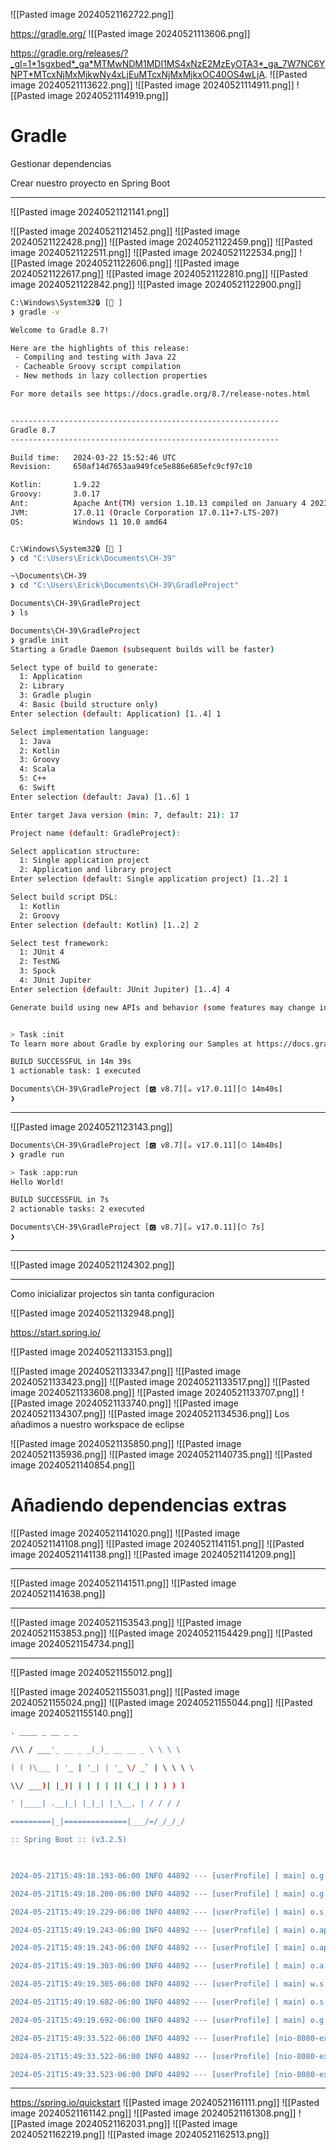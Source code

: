 ![[Pasted image 20240521162722.png]]


https://gradle.org/
![[Pasted image 20240521113606.png]]

https://gradle.org/releases/?_gl=1*1sgxbed*_ga*MTMwNDM1MDI1MS4xNzE2MzEyOTA3*_ga_7W7NC6YNPT*MTcxNjMxMjkwNy4xLjEuMTcxNjMxMjkxOC40OS4wLjA.
![[Pasted image 20240521113622.png]]
![[Pasted image 20240521114911.png]]
![[Pasted image 20240521114919.png]]
# Gradle

Gestionar dependencias

Crear nuestro proyecto en Spring Boot

---
![[Pasted image 20240521121141.png]]

![[Pasted image 20240521121452.png]]
![[Pasted image 20240521122428.png]]
![[Pasted image 20240521122459.png]]
![[Pasted image 20240521122511.png]]
![[Pasted image 20240521122534.png]]
![[Pasted image 20240521122606.png]]
![[Pasted image 20240521122617.png]]
![[Pasted image 20240521122810.png]]
![[Pasted image 20240521122842.png]]
![[Pasted image 20240521122900.png]]

```sh
C:\Windows\System32🔒 [🦀 ]
❯ gradle -v

Welcome to Gradle 8.7!

Here are the highlights of this release:
 - Compiling and testing with Java 22
 - Cacheable Groovy script compilation
 - New methods in lazy collection properties

For more details see https://docs.gradle.org/8.7/release-notes.html


------------------------------------------------------------
Gradle 8.7
------------------------------------------------------------

Build time:   2024-03-22 15:52:46 UTC
Revision:     650af14d7653aa949fce5e886e685efc9cf97c10

Kotlin:       1.9.22
Groovy:       3.0.17
Ant:          Apache Ant(TM) version 1.10.13 compiled on January 4 2023
JVM:          17.0.11 (Oracle Corporation 17.0.11+7-LTS-207)
OS:           Windows 11 10.0 amd64


C:\Windows\System32🔒 [🦀 ]
❯ cd "C:\Users\Erick\Documents\CH-39"

~\Documents\CH-39
❯ cd "C:\Users\Erick\Documents\CH-39\GradleProject"

Documents\CH-39\GradleProject
❯ ls

Documents\CH-39\GradleProject
❯ gradle init
Starting a Gradle Daemon (subsequent builds will be faster)

Select type of build to generate:
  1: Application
  2: Library
  3: Gradle plugin
  4: Basic (build structure only)
Enter selection (default: Application) [1..4] 1

Select implementation language:
  1: Java
  2: Kotlin
  3: Groovy
  4: Scala
  5: C++
  6: Swift
Enter selection (default: Java) [1..6] 1

Enter target Java version (min: 7, default: 21): 17

Project name (default: GradleProject):

Select application structure:
  1: Single application project
  2: Application and library project
Enter selection (default: Single application project) [1..2] 1

Select build script DSL:
  1: Kotlin
  2: Groovy
Enter selection (default: Kotlin) [1..2] 2

Select test framework:
  1: JUnit 4
  2: TestNG
  3: Spock
  4: JUnit Jupiter
Enter selection (default: JUnit Jupiter) [1..4] 4

Generate build using new APIs and behavior (some features may change in the next minor release)? (default: no) [yes, no] no


> Task :init
To learn more about Gradle by exploring our Samples at https://docs.gradle.org/8.7/samples/sample_building_java_applications.html

BUILD SUCCESSFUL in 14m 39s
1 actionable task: 1 executed

Documents\CH-39\GradleProject [🅶 v8.7][☕ v17.0.11][⏱ 14m40s]
❯
```


---
![[Pasted image 20240521123143.png]]

```sh
Documents\CH-39\GradleProject [🅶 v8.7][☕ v17.0.11][⏱ 14m40s]
❯ gradle run

> Task :app:run
Hello World!

BUILD SUCCESSFUL in 7s
2 actionable tasks: 2 executed

Documents\CH-39\GradleProject [🅶 v8.7][☕ v17.0.11][⏱ 7s]
❯
```

---
![[Pasted image 20240521124302.png]]

---
Como inicializar projectos sin tanta configuracion 

![[Pasted image 20240521132948.png]]

https://start.spring.io/


![[Pasted image 20240521133153.png]]

![[Pasted image 20240521133347.png]]
![[Pasted image 20240521133423.png]]
![[Pasted image 20240521133517.png]]
![[Pasted image 20240521133608.png]]
![[Pasted image 20240521133707.png]]
![[Pasted image 20240521133740.png]]
![[Pasted image 20240521134307.png]]
![[Pasted image 20240521134536.png]]
Los añadimos a nuestro workspace de eclipse

![[Pasted image 20240521135850.png]]
![[Pasted image 20240521135936.png]]
![[Pasted image 20240521140735.png]]
![[Pasted image 20240521140854.png]]

# Añadiendo dependencias extras

![[Pasted image 20240521141020.png]]
![[Pasted image 20240521141108.png]]
![[Pasted image 20240521141151.png]]
![[Pasted image 20240521141138.png]]
![[Pasted image 20240521141209.png]]


---
![[Pasted image 20240521141511.png]]
![[Pasted image 20240521141638.png]]

---
![[Pasted image 20240521153543.png]]
![[Pasted image 20240521153853.png]]
![[Pasted image 20240521154429.png]]
![[Pasted image 20240521154734.png]]



---
![[Pasted image 20240521155012.png]]

![[Pasted image 20240521155031.png]]
![[Pasted image 20240521155024.png]]
![[Pasted image 20240521155044.png]]
![[Pasted image 20240521155140.png]]

```sh
. ____ _ __ _ _

/\\ / ___'_ __ _ _(_)_ __ __ _ \ \ \ \

( ( )\___ | '_ | '_| | '_ \/ _` | \ \ \ \

\\/ ___)| |_)| | | | | || (_| | ) ) ) )

' |____| .__|_| |_|_| |_\__, | / / / /

=========|_|==============|___/=/_/_/_/

:: Spring Boot :: (v3.2.5)

  

2024-05-21T15:49:18.193-06:00 INFO 44892 --- [userProfile] [ main] o.g.userProfile.UserProfileApplication : Starting UserProfileApplication using Java 17.0.11 with PID 44892 (C:\Users\Erick\eclipse-workspace\userProfile\bin\main started by Erick in C:\Users\Erick\eclipse-workspace\userProfile)

2024-05-21T15:49:18.200-06:00 INFO 44892 --- [userProfile] [ main] o.g.userProfile.UserProfileApplication : No active profile set, falling back to 1 default profile: "default"

2024-05-21T15:49:19.229-06:00 INFO 44892 --- [userProfile] [ main] o.s.b.w.embedded.tomcat.TomcatWebServer : Tomcat initialized with port 8080 (http)

2024-05-21T15:49:19.243-06:00 INFO 44892 --- [userProfile] [ main] o.apache.catalina.core.StandardService : Starting service [Tomcat]

2024-05-21T15:49:19.243-06:00 INFO 44892 --- [userProfile] [ main] o.apache.catalina.core.StandardEngine : Starting Servlet engine: [Apache Tomcat/10.1.20]

2024-05-21T15:49:19.303-06:00 INFO 44892 --- [userProfile] [ main] o.a.c.c.C.[Tomcat].[localhost].[/] : Initializing Spring embedded WebApplicationContext

2024-05-21T15:49:19.305-06:00 INFO 44892 --- [userProfile] [ main] w.s.c.ServletWebServerApplicationContext : Root WebApplicationContext: initialization completed in 1054 ms

2024-05-21T15:49:19.682-06:00 INFO 44892 --- [userProfile] [ main] o.s.b.w.embedded.tomcat.TomcatWebServer : Tomcat started on port 8080 (http) with context path ''

2024-05-21T15:49:19.692-06:00 INFO 44892 --- [userProfile] [ main] o.g.userProfile.UserProfileApplication : Started UserProfileApplication in 1.881 seconds (process running for 2.227)

2024-05-21T15:49:33.522-06:00 INFO 44892 --- [userProfile] [nio-8080-exec-1] o.a.c.c.C.[Tomcat].[localhost].[/] : Initializing Spring DispatcherServlet 'dispatcherServlet'

2024-05-21T15:49:33.522-06:00 INFO 44892 --- [userProfile] [nio-8080-exec-1] o.s.web.servlet.DispatcherServlet : Initializing Servlet 'dispatcherServlet'

2024-05-21T15:49:33.523-06:00 INFO 44892 --- [userProfile] [nio-8080-exec-1] o.s.web.servlet.DispatcherServlet : Completed initialization in 1 ms
```


---
https://spring.io/quickstart
![[Pasted image 20240521161111.png]]
![[Pasted image 20240521161142.png]]
![[Pasted image 20240521161308.png]]
![[Pasted image 20240521162031.png]]
![[Pasted image 20240521162219.png]]
![[Pasted image 20240521162513.png]]
